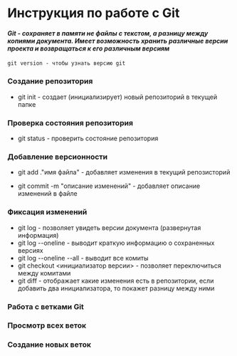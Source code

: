 # Инструкция по работе с Git

#### *Git - сохраняет в памяти не файлы с текстом, а разницу между копиями документа. Имеет возможность хранить различные версии проекта и возвращаться к его различным версиям*

    git version - чтобы узнать версию git


### Создание репозитория


*    git init - создает (инициализирует) новый репозиторий в текущей папке

### Проверка состояния репозитория

* git status - проверить состояние репозитория

### Добавление версионности

*    git add .\"имя файла" - добавляет изменения в текущий репозисторий

*    git commit -m "описание изменений" - добавляет описание изменений в файле

### Фиксация изменений 
 * git log - позволяет увидеть версии документа (развернутая информация)
 * git log --oneline - выводит краткую информацию о сохраненных версиях
 * git log --oneline --all - выводит все комиты
 * git checkout <инициализатор версии> - позволяет переключиться между комитами
 * git diff - отображает какие изменения есть в репозитории, если добавить два инициализатора, то покажет разницу между ними

### Работа с ветками Git

### Просмотр всех веток

### Создание новых веток 
